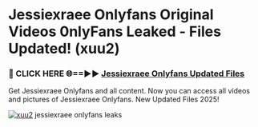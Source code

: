 # Jessiexraee Onlyfans Original Videos 0nlyFans Leaked - Files Updated! (xuu2)

<h3>🔴 CLICK HERE 🌐==►► <a href="https://tinyurl.com/brd5kh86" rel="nofollow">Jessiexraee Onlyfans Updated Files</a></h3>

Get Jessiexraee Onlyfans and all content. Now you can access all videos and pictures of Jessiexraee Onlyfans. New Updated Files 2025!

[![xuu2](https://i.imgur.com/K7sEzmb.gif)](https://tinyurl.com/brd5kh86)
jessiexraee onlyfans leaks